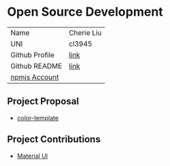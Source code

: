 # Open Source Development

|  |  |
|:--|:--|
| Name | Cherie Liu |
| UNI | cl3945 |
| Github Profile | [link](https://github.com/cherieliu)
| Github README | [link](https://github.com/cherieliu/cherieliu/blob/main/README.md)
|[npmjs Account](https://www.npmjs.com/~cherieliu)|

## Project Proposal

- [color-template](../projects/javascript/color-template.md)

## Project Contributions

- [Material UI](../projects/javascript/material-ui.md)
